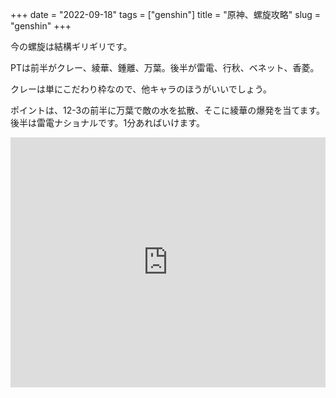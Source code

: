 +++
date = "2022-09-18"
tags = ["genshin"]
title = "原神、螺旋攻略"
slug = "genshin"
+++

今の螺旋は結構ギリギリです。

PTは前半がクレー、綾華、鍾離、万葉。後半が雷電、行秋、ベネット、香菱。

クレーは単にこだわり枠なので、他キャラのほうがいいでしょう。

ポイントは、12-3の前半に万葉で敵の水を拡散、そこに綾華の爆発を当てます。後半は雷電ナショナルです。1分あればいけます。

<iframe width="100%" height="400" src="https://www.youtube.com/embed/gzBtS5QXArg" title="YouTube video player" frameborder="0" allow="accelerometer; autoplay; clipboard-write; encrypted-media; gyroscope; picture-in-picture" allowfullscreen></iframe>

